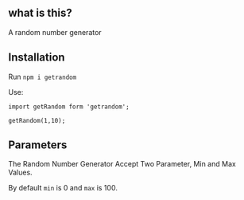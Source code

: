 ## what is this?
A random number generator

## Installation
Run `npm i getrandom`

Use:

````
import getRandom form 'getrandom';

getRandom(1,10);

````
## Parameters

The Random Number Generator  Accept Two Parameter, Min and Max Values.

By default `min` is 0 and `max` is 100.